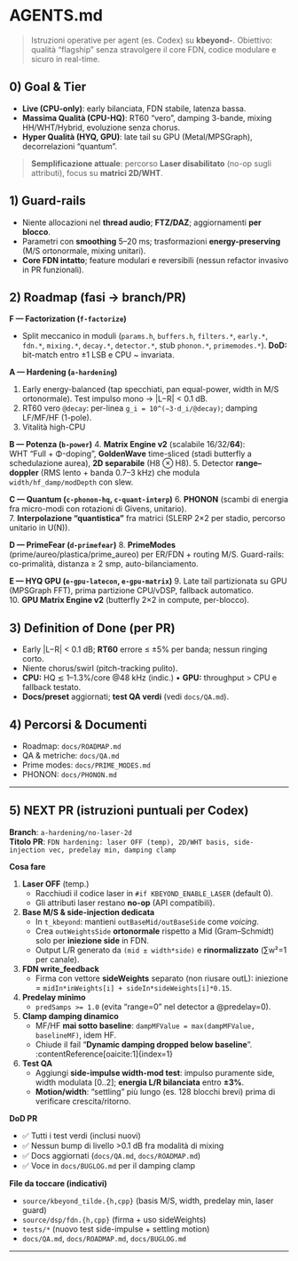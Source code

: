 # AGENTS.md

> Istruzioni operative per agent (es. Codex) su **kbeyond-**.
> Obiettivo: qualità “flagship” senza stravolgere il core FDN, codice modulare e sicuro in real-time.

## 0) Goal & Tier
- **Live (CPU-only)**: early bilanciata, FDN stabile, latenza bassa.
- **Massima Qualità (CPU-HQ)**: RT60 “vero”, damping 3-bande, mixing HH/WHT/Hybrid, evoluzione senza chorus.
- **Hyper Qualità (HYQ, GPU)**: late tail su GPU (Metal/MPSGraph), decorrelazioni “quantum”.

> **Semplificazione attuale**: percorso **Laser disabilitato** (no-op sugli attributi), focus su **matrici 2D/WHT**.

## 1) Guard-rails
- Niente allocazioni nel **thread audio**; **FTZ/DAZ**; aggiornamenti **per blocco**.
- Parametri con **smoothing** 5–20 ms; trasformazioni **energy-preserving** (M/S ortonormale, mixing unitari).
- **Core FDN intatto**; feature modulari e reversibili (nessun refactor invasivo in PR funzionali).

## 2) Roadmap (fasi → branch/PR)
**F — Factorization (`f-factorize`)**
- Split meccanico in moduli (`params.h`, `buffers.h`, `filters.*`, `early.*`, `fdn.*`, `mixing.*`, `decay.*`, `detector.*`, stub `phonon.*`, `primemodes.*`). **DoD:** bit-match entro ±1 LSB e CPU ~ invariata.

**A — Hardening (`a-hardening`)**
1. Early energy-balanced (tap specchiati, pan equal-power, width in M/S ortonormale). Test impulso mono → |L−R| < 0.1 dB.
2. RT60 vero `@decay`: per-linea `g_i = 10^(−3·d_i/@decay)`; damping LF/MF/HF (1-pole).
3. Vitalità high-CPU

**B — Potenza (`b-power`)**
4. **Matrix Engine v2** (scalabile 16/32/**64**):  
   WHT “Full + Φ-doping”, **GoldenWave** time-sliced (stadi butterfly a schedulazione aurea), **2D separabile** (H8 ⊗ H8).
5. Detector **range–doppler** (RMS lento + banda 0.7–3 kHz) che modula `width/hf_damp/modDepth` con slew.

**C — Quantum (`c-phonon-hq`, `c-quant-interp`)**
6. **PHONON** (scambi di energia fra micro-modi con rotazioni di Givens, unitario).  
7. **Interpolazione “quantistica”** fra matrici (SLERP 2×2 per stadio, percorso unitario in U(N)).

**D — PrimeFear (`d-primefear`)**
8. **PrimeModes** (prime/aureo/plastica/prime_aureo) per ER/FDN + routing M/S. Guard-rails: co-primalità, distanza ≥ 2 smp, auto-bilanciamento.

**E — HYQ GPU (`e-gpu-latecon`, `e-gpu-matrix`)**
9. Late tail partizionata su GPU (MPSGraph FFT), prima partizione CPU/vDSP, fallback automatico.  
10. **GPU Matrix Engine v2** (butterfly 2×2 in compute, per-blocco).

## 3) Definition of Done (per PR)
- Early |L−R| < 0.1 dB; **RT60** errore ≤ ±5% per banda; nessun ringing corto.
- Niente chorus/swirl (pitch-tracking pulito).
- **CPU:** HQ ≲ 1–1.3%/core @48 kHz (indic.) • **GPU:** throughput > CPU e fallback testato.
- **Docs/preset** aggiornati; **test QA verdi** (vedi `docs/QA.md`).

## 4) Percorsi & Documenti
- Roadmap: `docs/ROADMAP.md`
- QA & metriche: `docs/QA.md`
- Prime modes: `docs/PRIME_MODES.md`
- PHONON: `docs/PHONON.md`

---

## 5) NEXT PR (istruzioni puntuali per Codex)

**Branch**: `a-hardening/no-laser-2d`  
**Titolo PR**: `FDN hardening: laser OFF (temp), 2D/WHT basis, side-injection vec, predelay min, damping clamp`

**Cosa fare**
1) **Laser OFF** (temp.)  
   - Racchiudi il codice laser in `#if KBEYOND_ENABLE_LASER` (default 0).  
   - Gli attributi laser restano **no-op** (API compatibili).
2) **Base M/S & side-injection dedicata**  
   - In `t_kbeyond`: mantieni `outBaseMid/outBaseSide` come *voicing*.  
   - Crea `outWeightsSide` **ortonormale** rispetto a Mid (Gram–Schmidt) solo per **iniezione side** in FDN.  
   - Output L/R generato da `(mid ± width*side)` e **rinormalizzato** (∑w²=1 per canale).
3) **FDN write_feedback**  
   - Firma con vettore **sideWeights** separato (non riusare outL): iniezione = `midIn*inWeights[i] + sideIn*sideWeights[i]*0.15`.
4) **Predelay minimo**  
   - `predSamps >= 1.0` (evita “range=0” nel detector a @predelay=0).
5) **Clamp damping dinamico**  
   - MF/HF **mai sotto baseline**: `dampMFValue = max(dampMFValue, baselineMF)`, idem HF.  
   - Chiude il fail “**Dynamic damping dropped below baseline**”. :contentReference[oaicite:1]{index=1}
6) **Test QA**  
   - Aggiungi **side-impulse width-mod test**: impulso puramente side, width modulata [0..2]; **energia L/R bilanciata** entro **±3%**.  
   - **Motion/width**: “settling” più lungo (es. 128 blocchi brevi) prima di verificare crescita/ritorno.

**DoD PR**
- ✅ Tutti i test verdi (inclusi nuovi)  
- ✅ Nessun bump di livello >0.1 dB fra modalità di mixing  
- ✅ Docs aggiornati (`docs/QA.md`, `docs/ROADMAP.md`)  
- ✅ Voce in `docs/BUGLOG.md` per il damping clamp

**File da toccare (indicativi)**
- `source/kbeyond_tilde.{h,cpp}` (basis M/S, width, predelay min, laser guard)  
- `source/dsp/fdn.{h,cpp}` (firma + uso sideWeights)  
- `tests/*` (nuovo test side-impulse + settling motion)  
- `docs/QA.md`, `docs/ROADMAP.md`, `docs/BUGLOG.md`

---
